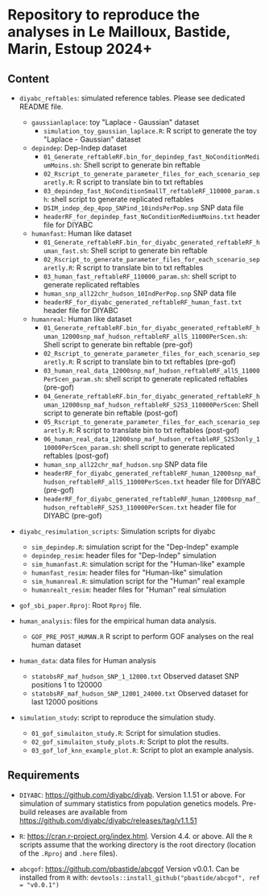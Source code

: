# Repository to reproduce the analyses in Le Mailloux, Bastide, Marin, Estoup 2024+

## Content

* `diyabc_reftables`: simulated reference tables. Please see dedicated README file.
  * `gaussianlaplace`: toy "Laplace - Gaussian" dataset
    * `simulation_toy_gaussian_laplace.R`: R script to generate the toy "Laplace - Gaussian" dataset
  * `depindep`: Dep-Indep dataset
    * `01_Generate_reftableRF.bin_for_depindep_fast_NoConditionMediumMoins.sh`: Shell script to generate bin reftable
    * `02_Rscript_to_generate_parameter_files_for_each_scenario_separetly.R`: R script to translate bin to txt reftables
    * `03_depindep_fast_NoConditionSmallT_reftableRF_110000_param.sh`: shell script to generate replicated reftables
    * `DSIM_indep_dep_4pop_SNPind_10indsPerPop.snp` SNP data file
    * `headerRF_for_depindep_fast_NoConditionMediumMoins.txt` header file for DIYABC
  * `humanfast`: Human like dataset
    * `01_Generate_reftableRF.bin_for_diyabc_generated_reftableRF_human_fast.sh`: Shell script to generate bin reftable
    * `02_Rscript_to_generate_parameter_files_for_each_scenario_separetly.R`: R script to translate bin to txt reftables
    * `03_human_fast_reftableRF_110000_param.sh`: shell script to generate replicated reftables
    * `human_snp_all22chr_hudson_10IndPerPop.snp` SNP data file
    * `headerRF_for_diyabc_generated_reftableRF_human_fast.txt` header file for DIYABC
  * `humanreal`: Human like dataset
    * `01_Generate_reftableRF.bin_for_diyabc_generated_reftableRF_human_12000snp_maf_hudson_reftableRF_allS_11000PerScen.sh`: Shell script to generate bin reftable (pre-gof)
    * `02_Rscript_to_generate_parameter_files_for_each_scenario_separetly.R`: R script to translate bin to txt reftables (pre-gof)
    * `03_human_real_data_12000snp_maf_hudson_reftableRF_allS_11000PerScen_param.sh`: shell script to generate replicated reftables (pre-gof)
    * `04_Generate_reftableRF.bin_for_diyabc_generated_reftableRF_human_12000snp_maf_hudson_reftableRF_S2S3_110000PerScen`: Shell script to generate bin reftable (post-gof)
    * `05_Rscript_to_generate_parameter_files_for_each_scenario_separetly.R`: R script to translate bin to txt reftables (post-gof)
    * `06_human_real_data_12000snp_maf_hudson_reftableRF_S2S3only_110000PerScen_param.sh`: shell script to generate replicated reftables (post-gof)
    * `human_snp_all22chr_maf_hudson.snp` SNP data file
    * `headerRF_for_diyabc_generated_reftableRF_human_12000snp_maf_hudson_reftableRF_allS_11000PerScen.txt` header file for DIYABC (pre-gof)
    * `headerRF_for_diyabc_generated_reftableRF_human_12000snp_maf_hudson_reftableRF_S2S3_110000PerScen.txt` header file for DIYABC (pre-gof)

* `diyabc_resimulation_scripts`: Simulation scripts for diyabc
  * `sim_depindep.R`: simulation script for the "Dep-Indep" example
  * `depindep_resim`: header files for "Dep-Indep" simulation
  * `sim_humanfast.R`: simulation script for the "Human-like" example
  * `humanfast_resim`: header files for "Human-like" simulation
  * `sim_humanreal.R`: simulation script for the "Human" real example
  * `humanrealt_resim`: header files for "Human" real simulation

* `gof_sbi_paper.Rproj`: Root `Rproj` file.

* `human_analysis`: files for the empirical human data analysis.
  * `GOF_PRE_POST_HUMAN.R` R script to perform GOF analyses on the real human dataset
  
* `human_data`: data files for Human analysis
    * `statobsRF_maf_hudson_SNP_1_12000.txt` Observed dataset SNP positions 1 to 120000
    * `statobsRF_maf_hudson_SNP_12001_24000.txt` Observed dataset for last 12000 positions

* `simulation_study`: script to reproduce the simulation study.
  * `01_gof_simulaiton_study.R`: Script for simulation studies.
  * `02_gof_simulaiton_study_plots.R`: Script to plot the results.
  * `03_gof_lof_knn_example_plot.R`: Script to plot an example analysis.

## Requirements

* `DIYABC`: https://github.com/diyabc/diyab.
  Version 1.1.51 or above.
  For simulation of summary statistics from population genetics models.
  Pre-build releases are available from https://github.com/diyabc/diyabc/releases/tag/v1.1.51

* `R`: https://cran.r-project.org/index.html.
  Version 4.4. or above.
  All the `R` scripts assume that the working directory is the root directory
  (location of the `.Rproj` and `.here` files).

* `abcgof`: https://github.com/pbastide/abcgof
  Version v0.0.1.
  Can be installed from `R` with: `devtools::install_github("pbastide/abcgof", ref = "v0.0.1")`
